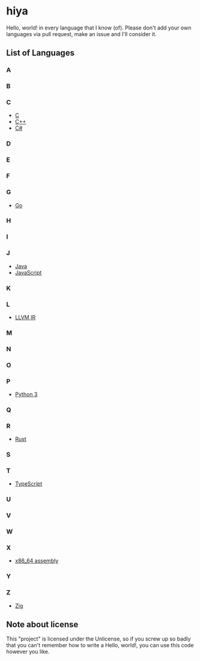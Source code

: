 # hiya

Hello, world! in every language that I know (of). Please don't add your own languages via pull request, make an issue and I'll consider it.

## List of Languages

### A

### B

### C

- [C](c/c.c)
- [C++](c/cplusplus.cpp)
- [C#](c/csharp.cs)

### D

### E

### F

### G

- [Go](g/golang.go)

### H

### I

### J

- [Java](j/java.java)
- [JavaScript](j/javascript.js)

### K

### L

- [LLVM IR](l/llvmir.ll)

### M

### N

### O

### P

- [Python 3](p/python.py)

### Q

### R

- [Rust](r/rust.rs)

### S

### T

- [TypeScript](t/typescript.ts)

### U

### V

### W

### X

- [x86_64 assembly](x/x86_64asm.asm)

### Y

### Z

- [Zig](z/zig.zig)

## Note about license

This "project" is licensed under the Unlicense, so if you screw up so badly that you can't remember how to write a Hello, world!, you can use this code however you like.
